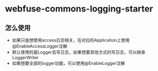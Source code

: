 # webfuse-commons-logging-starter

## 怎么使用

- 如果只是想使用access日志相关，在对应的Application上使用@EnableAccessLogger注解
- 默认使用的是Logger去写日志，如果想要其他方式的写日志，可以继承LoggerWriter
- 如果想要全部的logger功能，可以使用@EnableLogger注解